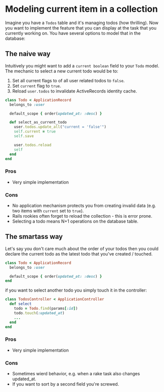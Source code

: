 # Modeling current item in a collection

Imagine you have a `Todos` table and it's managing todos (how thrilling). Now you want to implement the feature that you can display at the task that you currently working on. You have several options to model that in the database:

## The naive way

Intuitively you might want to add a `current boolean` field to your `Todo` model. The mechanic to select a new current todo would be to:

1. Set all current flags to of all user related todos to `false`.
2. Set `current` flag to `true`.
3. Reload `user.todos` to invalidate ActiveRecords identity cache.

```ruby
class Todo < ApplicationRecord
  belongs_to :user

  default_scope { order(updated_at: :desc) }

  def select_as_current_todo
    user.todos.update_all("current = 'false'")
    self.current = true
    self.save

    user.todos.reload
    self
  end
end
```

### Pros

* Very simple implementation

### Cons

* No application mechanism protects you from creating invalid data (e.g. two items with `current` set to `true`).
* Rails rookies often forget to reload the collection - this is error prone.
* Selecting a todo means N+1 operations on the database table.

## The smartass way

Let's say you don't care much about the order of your todos then you could declare the current todo as the latest todo that you've created / touched.

```ruby
class Todo < ApplicationRecord
  belongs_to :user

  default_scope { order(updated_at: :desc) }
end
```

if you want to select another todo you simply touch it in the controller:

```ruby
class TodosController < ApplicationController
  def select
    todo = Todo.find(params[:id])
    todo.touch(:updated_at)
    ...
  end
end
```

### Pros

* Very simple implementation

### Cons

* Sometimes wierd behavior, e.g. when a rake task also changes updated_at.
* If you want to sort by a second field you're screwed.
